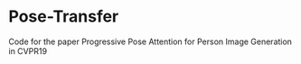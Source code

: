 # Pose-Transfer
Code for the paper Progressive Pose Attention for Person Image Generation in CVPR19
